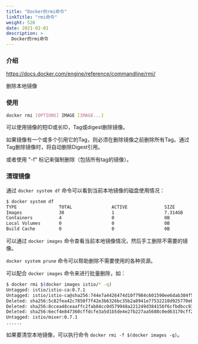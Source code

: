 ```yaml
---
title: "Docker的rmi命令"
linkTitle: "rmi命令"
weight: 526
date: 2021-02-01
description: >
  Docker的rmi命令
---
```



### 介绍

https://docs.docker.com/engine/reference/commandline/rmi/

删除本地镜像

### 使用

```bash
docker rmi [OPTIONS] IMAGE [IMAGE...]
```

可以使用镜像的短ID或长ID，Tag或digest删除镜像。 

如果镜像有一个或多个引用它的Tag，则必须在删除镜像之前删除所有Tag。通过Tag删除镜像时，将自动删除Digest引用。

或者使用 "-f" 标记来强制删除（包括所有tag的镜像）。

### 清理镜像

通过 `docker system df` 命令可以看到当前本地镜像的磁盘使用情况：

```bash
$ docker system df
TYPE                TOTAL               ACTIVE              SIZE                RECLAIMABLE
Images              38                  1                   7.314GB             7.314GB (99%)
Containers          4                   0                   0B                  0B
Local Volumes       0                   0                   0B                  0B
Build Cache         0                   0                   0B                  0B
```

可以通过 `docker images` 命令查看当前本地镜像情况，然后手工删除不需要的镜像。

`docker system prune` 命令可以帮助删除不需要使用的各种资源。

可以配合 `docker images` 命令来进行批量删除，如：

```bash
$ docker rmi $(docker images istio/* -q)
Untagged: istio/istio-ca:0.7.1
Untagged: istio/istio-ca@sha256:744e7a4426474d10f7984c601590ee6dab304f5cf6677a80b37c3025993dbd4e
Deleted: sha256:5c82fea42c7850f7f42e3b6326bc35b2a8941e77532210d925770eb501c6de1b
Deleted: sha256:8ccea48ceaaffc2fab84cc0d579948a221249d384156f6cfbdbcc9341ec59be7
Deleted: sha256:6ecf4e847360cffdcfe3a5d1b5de4e27b227aa5688c0ed63170cff2ecf7e43f6
Untagged: istio/mixer:0.7.1
......
```

如果要清空本地镜像，可以执行命令 `docker rmi -f $(docker images -q)`。

